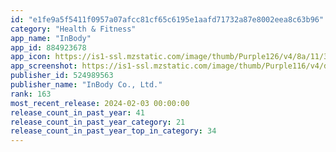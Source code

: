 ```yaml
---
id: "e1fe9a5f5411f0957a07afcc81cf65c6195e1aafd71732a87e8002eea8c63b96"
category: "Health & Fitness"
app_name: "InBody"
app_id: 884923678
app_icon: https://is1-ssl.mzstatic.com/image/thumb/Purple126/v4/8a/11/34/8a11342b-c038-4ee5-058e-c452b9333aac/AppIcon-0-0-1x_U007emarketing-0-3-0-85-220.png/1024x1024bb.png
app_screenshot: https://is1-ssl.mzstatic.com/image/thumb/Purple116/v4/d5/db/4a/d5db4a2f-67bb-ae7a-3015-77e80ec1c7a4/de592b0a-e316-4c29-a906-c93fdb4708ae_1242x2688_1.jpg/1242x2688bb.png
publisher_id: 524989563
publisher_name: "InBody Co., Ltd."
rank: 163
most_recent_release: 2024-02-03 00:00:00
release_count_in_past_year: 41
release_count_in_past_year_category: 21
release_count_in_past_year_top_in_category: 34
---
```

